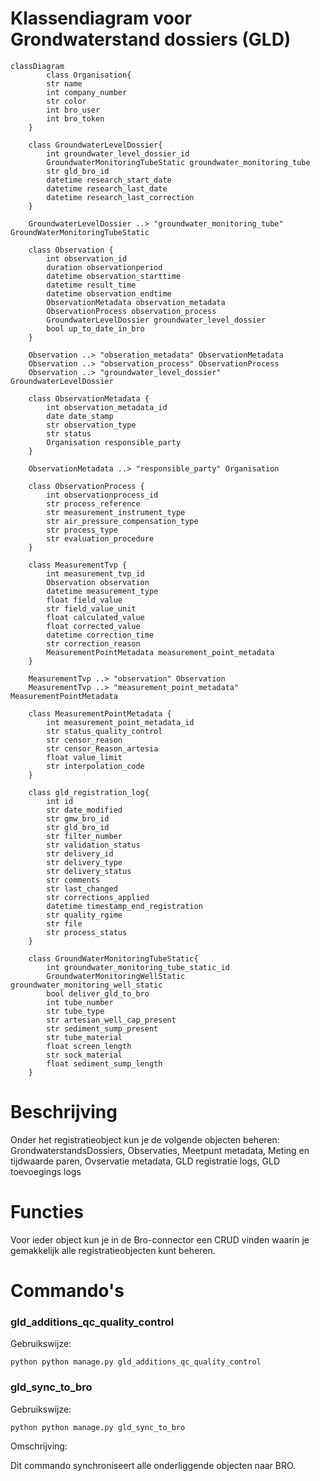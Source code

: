 # Klassendiagram voor Grondwaterstand dossiers (GLD) #
```mermaid
classDiagram
        class Organisation{
        str name
        int company_number
        str color
        int bro_user
        int bro_token
    }

    class GroundwaterLevelDossier{
        int groundwater_level_dossier_id
        GroundwaterMonitoringTubeStatic groundwater_monitoring_tube
        str gld_bro_id
        datetime research_start_date
        datetime research_last_date
        datetime research_last_correction
    }

    GroundwaterLevelDossier ..> "groundwater_monitoring_tube" GroundWaterMonitoringTubeStatic

    class Observation {
        int observation_id
        duration observationperiod
        datetime observation_starttime
        datetime result_time
        datetime observation_endtime
        ObservationMetadata observation_metadata
        ObservationProcess observation_process
        GroundwaterLevelDossier groundwater_level_dossier
        bool up_to_date_in_bro
    }

    Observation ..> "obseration_metadata" ObservationMetadata
    Observation ..> "observation_process" ObservationProcess
    Observation ..> "groundwater_level_dossier" GroundwaterLevelDossier

    class ObservationMetadata {
        int observation_metadata_id
        date date_stamp
        str observation_type
        str status
        Organisation responsible_party
    }

    ObservationMetadata ..> "responsible_party" Organisation

    class ObservationProcess {
        int observationprocess_id
        str process_reference
        str measurement_instrument_type
        str air_pressure_compensation_type
        str process_type
        str evaluation_procedure
    }

    class MeasurementTvp {
        int measurement_tvp_id
        Observation observation
        datetime measurement_type
        float field_value
        str field_value_unit
        float calculated_value
        float corrected_value
        datetime correction_time
        str correction_reason
        MeasurementPointMetadata measurement_point_metadata
    }

    MeasurementTvp ..> "observation" Observation
    MeasurementTvp ..> "measurement_point_metadata" MeasurementPointMetadata

    class MeasurementPointMetadata {
        int measurement_point_metadata_id
        str status_quality_control
        str censor_reason
        str censor_Reason_artesia
        float value_limit
        str interpolation_code
    }

    class gld_registration_log{
        int id
        str date_modified
        str gmw_bro_id
        str gld_bro_id
        str filter_number
        str validation_status
        str delivery_id
        str delivery_type
        str delivery_status
        str comments
        str last_changed
        str corrections_applied
        datetime timestamp_end_registration
        str quality_rgime
        str file
        str process_status
    }

    class GroundWaterMonitoringTubeStatic{
        int groundwater_monitoring_tube_static_id
        GroundwaterMonitoringWellStatic groundwater_monitoring_well_static
        bool deliver_gld_to_bro
        int tube_number
        str tube_type
        str artesian_well_cap_present
        str sediment_sump_present
        str tube_material
        float screen_length
        str sock_material
        float sediment_sump_length
    }

```
# Beschrijving #

Onder het registratieobject kun je de volgende objecten beheren: GrondwaterstandsDossiers, Observaties, Meetpunt metadata, Meting en tijdwaarde paren, Ovservatie metadata, GLD registratie logs, GLD toevoegings logs

# Functies #

Voor ieder object kun je in de Bro-connector een CRUD vinden waarin je gemakkelijk alle registratieobjecten kunt beheren.

# Commando's #

### gld_additions_qc_quality_control ###

Gebruikswijze:

```python python manage.py gld_additions_qc_quality_control```

### gld_sync_to_bro ###

Gebruikswijze:

```python python manage.py gld_sync_to_bro```

Omschrijving:

Dit commando synchroniseert alle onderliggende objecten naar BRO.